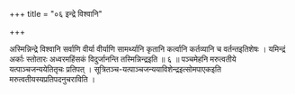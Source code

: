 +++
title = "०६ इन्द्रे विश्वानि"

+++

अस्मिन्निन्द्रे विश्वानि सर्वाणि वीर्या वीर्याणि सामर्थ्यानि कृतानि कर्त्वानि कर्तव्यानि च वर्तन्तइतिशेषः । यमिन्द्रं अर्काः स्तोतारः अध्वरमहिंसकं विदुर्जानन्ति तस्मिन्निन्द्रइति ॥ ६ ॥ पञ्चमेहनि मरुत्वतीये यत्पाञ्चजन्ययेतितृचः प्रतिपत् । सूत्रितञ्च-यत्पाञ्चजन्ययाविशेन्द्रइत्सोमपाएकइति मरुत्वतीयस्यप्रतिपदनुचराविति ।